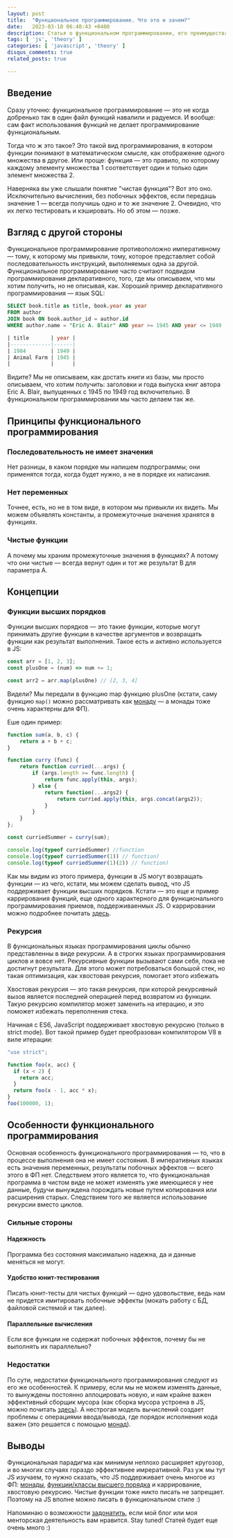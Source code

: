 ```yaml
---
layout: post
title:  "Функциональное программирование. Что это и зачем?"
date:   2023-03-10 06:40:43 +0400
description: Статья о функциональном программировании, его преимуществах и некоторых его подвидах.
tags: [ 'js', 'theory' ]
categories: [ 'javascript', 'theory' ]
disqus_comments: true
related_posts: true

---
```


## Введение

Сразу уточню: функциональное программирование — это не когда добренько так в один файл функций навалили и радуемся.
И вообще: сам факт использования функций не делает программирование функциональным.

Тогда что ж это такое? Это такой вид программирования, в котором функции понимают в математическом смысле, как отображение одного множества в другое.
Или проще: функция — это правило, по которому каждому элементу множества 1 соответствует один и только один элемент множества 2.

Наверняка вы уже слышали понятие "чистая функция"? Вот это оно. 
Исключительно вычисления, без побочных эффектов, если передашь значение 1 — всегда получишь одно и то же значение 2.
Очевидно, что их легко тестировать и кэшировать. Но об этом — позже.

## Взгляд с другой стороны

Функциональное программирование противоположно императивному — тому, к которому мы привыкли, тому, которое представляет собой последовательность инструкций, выполняемых одна за другой.
Функциональное программирование часто считают подвидом программирования декларативного, того, где мы описываем, что мы хотим получить, но не описывая, как.
Хороший пример декларативного программирования — язык SQL:

```sql
SELECT book.title as title, book.year as year
FROM author
JOIN book ON book.author_id = author.id
WHERE author.name = "Eric A. Blair" AND year >= 1945 AND year <= 1949

| title       | year |
|-------------|------|
| 1984        | 1949 |
| Animal Farm | 1945 |
|             |      |
```

Видите? Мы не описываем, как достать книги из базы, мы просто описываем, что хотим получить: заголовки и года выпуска книг автора Eric A. Blair, выпущенных с 1945 по 1949 год включительно.
В функциональном программировании мы часто делаем так же.

## Принципы функционального программирования

### Последовательность не имеет значения

Нет разницы, в каком порядке мы напишем подпрограммы; они применятся тогда, когда будет нужно, а не в порядке их написания.

### Нет переменных

Точнее, есть, но не в том виде, в котором мы привыкли их видеть. Мы можем объявлять константы, а промежуточные значения хранятся в функциях.

### Чистые функции

А почему мы храним промежуточные значения в функцмях? А потому что они чистые — всегда вернут один и тот же результат B для параметра А.

## Концепции

### Функции высших порядков

Функции высших порядков — это такие функции, которые могут принимать другие функции в качестве аргументов и возвращать функции как результат выполнения.
Такое есть и активно используется в JS:

```ts
const arr = [1, 2, 3];
const plusOne = (num) => num += 1;

const arr2 = arr.map(plusOne) // [2, 3, 4]
```

Видели? Мы передали в функцию map функцию plusOne (кстати, саму функцию `map()` можно рассматривать как [монаду](https://sptm.dev/2023/monads-in.js/) — а монады тоже очень характерны для ФП).

Еше один пример:

```ts
function sum(a, b, c) {
    return a + b + c;
}

function curry (func) {
    return function curried(...args) {
        if (args.length >= func.length) {
            return func.apply(this, args);
        } else {
            return function(...args2) {
                return curried.apply(this, args.concat(args2));
            }
        }
    }
};

const curriedSummer = curry(sum);

console.log(typeof curriedSummer) //function
console.log(typeof curriedSummer(1)) // function)
console.log(typeof curriedSummer(1)(2)) // function)
```

Как мы видим из этого примера, функции в JS могут возвращать функции — из чего, кстати, мы можем сделать вывод, что JS поддерживает функции высших порядков.
Кстати — это еще и пример каррирования функций, еще одного характерного для функционального программирования приемов, поддерживаенмых JS.
О каррировании можно подробнее почитать [здесь](https://sptm.dev/2023/execution-context-in-js/).

### Рекурсия

В функциональных языках программирования циклы обычно представленны в виде рекурсии. А в строгих языках программирования циклов и вовсе нет. 
Рекурсивные функции вызывают сами себя, пока не достигнут результата. Для этого может потребоваться большой стек, но такая оптимизация, как хвостовая рекурсия, помогает этого избежать

Хвостовая рекурсия — это такая рекурсия, при которой рекурсивный вызов является последней операцией перед возвратом из функции.
Такую рекурсию компилятор может заменить на итерацию, и это поможет избежать переполнения стека.

Начиная с ES6, JavaScript поддерживает хвостовую рекурсию (только в strict mode). Вот такой пример будет преобразован компилятором V8 в виле итерации:

```ts
"use strict";

function foo(x, acc) {
  if (x < 2) {
    return acc;
  }
  return foo(x - 1, acc * x);
}
foo(100000, 1);
```

## Особенности функционального программирования

Основная особенность функционального программирования — то, что в процессе выполнения она не имеет состояния.
В императивных языках есть значения переменных, результаты побочных эффектов — всего этого в ФП нет.
Следствием этого является то, что функциональная программа в чистом виде не может изменять уже имеющиеся у нее данные, будучи вынуждена порождать новые путем копирования или расширения старых.
Следствием того же является использование рекурсии вместо циклов.

### Сильные стороны

#### Надежность

Программа без состояния максимально надежна, да и данные меняться не могут.

#### Удобство юнит-тестирования

Писать юнит-тесты для чистых функций — одно удовольствие, ведь нам не придется имитировать побочные эффекты (мокать работу с БД, файловой системой и так далее).

#### Параллельные вычисления

Если все функции не содержат побочных эффектов, почему бы не выполнять их параллельно?

### Недостатки

По сути, недостатки функционального программирования следуют из его же особенностей.
К примеру, если мы не можем изменять данные, то вынуждены постоянно аллоцировать новую, и нам крайне важен эффективный сборщик мусора (как сборка мусора устроена в JS, можно почитать [здесь](https://sptm.dev/2023/memory-management-in-js/)).
А нестрогая модель вычислений создает проблемы с операциями ввода/вывода, где порядок исполнения кода важен (это решается с помощью [монад](https://sptm.dev/2023/monads-in.js/)).

## Выводы

Функциональная парадигма как минимум неплохо расширяет кругозор, и во многих случаях гораздо эффективнее имреративной.
Раз уж мы тут JS изучаем, то нужно сказать, что JS поддерживает очень многое из ФП: [монады](https://sptm.dev/2023/monads-in.js/), [функции/классы высшего порядка](https://sptm.dev/2023/execution-context-in-js/) и каррирование, хвостовую рекурсию.
Чистые функции тоже никто писать не запрещает. Поэтому на JS вполне можно писать в функциональном стиле :) 

Напоминаю о возможности [задонатить](https://sptm.dev/donation/), если мой блог или моя менторская деятельность вам нравится. Stay tuned! Статей будет еще очень много :)


